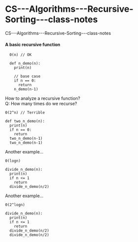 # CS---Algorithms---Recursive-Sorting---class-notes
CS---Algorithms---Recursive-Sorting---class-notes


#### A basic recursive function
```
  0(n) // OK
  
  def n_demo(n):
    print(n)
    
    // base case
    if n == 0:
      return
    n_demo(n-1)
```

How to analyze a recursive function?     
Q: How many times do we recurse?

```
0(2^n) // Terrible

def two_n_demo(n):
  print(n)
  if n == 0:
    return
  two_n_demo(n-1)
  two_n_demo(n-1)
```

Another example...


```
0(logn)

divide_n_demo(n):
  print(n)
  if n <= 1
    return
  divide_n_demo(n/2)
```

Another example...


```
0(2^logn)

divide_n_demo(n):
  print(n)
  if n <= 1
    return
  divide_n_demo(n/2)
  divide_n_demo(n/2)
```
